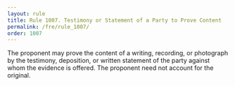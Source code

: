 ```yaml
---
layout: rule
title: Rule 1007. Testimony or Statement of a Party to Prove Content
permalink: /fre/rule_1007/
order: 1007
---
```


The proponent may prove the content of a writing, recording, or photograph by the testimony, deposition, or written statement of the party against whom the evidence is offered. The proponent need not account for the original.

